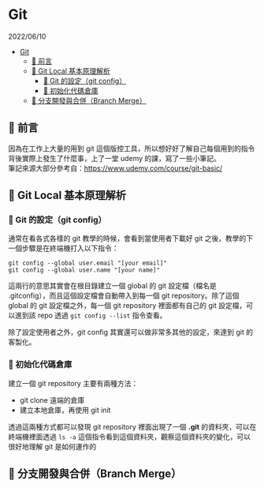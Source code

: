 # Git

2022/06/10

- [Git](#git)
  - [:whale: 前言](#whale-前言)
  - [:whale: Git Local 基本原理解析](#whale-git-local-基本原理解析)
    - [:crab: Git 的設定（git config）](#crab-git-的設定git-config)
    - [:crab: 初始化代碼倉庫](#crab-初始化代碼倉庫)
  - [:whale: 分支開發與合併（Branch Merge）](#whale-分支開發與合併branch-merge)

## :whale: 前言
因為在工作上大量的用到 git 這個版控工具，所以想好好了解自己每個用到的指令背後實際上發生了什麼事，上了一堂 udemy 的課，寫了一些小筆記。  
筆記來源大部分參考自：https://www.udemy.com/course/git-basic/

## :whale: Git Local 基本原理解析

### :crab: Git 的設定（git config）
通常在看各式各樣的 git 教學的時候，會看到當使用者下載好 git 之後，教學的下一個步驟是在終端機打入以下指令：
```git
git config --global user.email "[your email]"
git config --global user.name "[your name]"
```

這兩行的意思其實會在根目錄建立一個 global 的 git 設定檔（檔名是 .gitconfig），而且這個設定檔會自動帶入到每一個 git repository。除了這個 global 的 git 設定檔之外，每一個 git repository 裡面都有自己的 git 設定檔，可以進到該 repo 透過 `git config --list` 指令查看。

除了設定使用者之外，git config 其實還可以做非常多其他的設定，來達到 git 的客製化。

### :crab: 初始化代碼倉庫
建立一個 git repository 主要有兩種方法：
- git clone 遠端的倉庫
- 建立本地倉庫，再使用 git init

透過這兩種方式都可以發現 git repository 裡面出現了一個 **.git** 的資料夾，可以在終端機裡面透過 `ls -a` 這個指令看到這個資料夾，觀察這個資料夾的變化，可以很好地理解 git 是如何運作的

## :whale: 分支開發與合併（Branch Merge）

